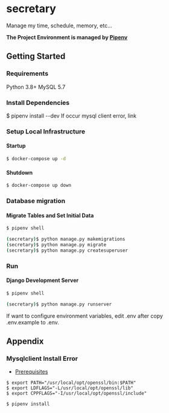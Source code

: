 # secretary
Manage my time, schedule, memory, etc...

**The Project Environment is managed by [Pipenv](https://pipenv.kennethreitz.org/)**

## Getting Started

### Requirements
Python 3.8+
MySQL 5.7

### Install Dependencies
$ pipenv install --dev
If occur mysql client error, link

### Setup Local Infrastructure

#### Startup
```bash
$ docker-compose up -d
```

#### Shutdown
```bash
$ docker-compose up down
```

### Database migration

#### Migrate Tables and Set Initial Data
```bash
$ pipenv shell

(secretary)$ python manage.py makemigrations
(secretary)$ python manage.py migrate
(secretary)$ python manage.py createsuperuser
```

### Run

#### Django Development Server
```bash
$ pipenv shell

(secretary)$ python manage.py runserver
```

If want to configure environment variables, edit .env after copy .env.example to .env.

## Appendix

### Mysqlclient Install Error

* [Prerequisites](https://pypi.org/project/mysqlclient/)

```shell script
$ export PATH="/usr/local/opt/openssl/bin:$PATH"
$ export LDFLAGS="-L/usr/local/opt/openssl/lib"
$ export CPPFLAGS="-I/usr/local/opt/openssl/include"

$ pipenv install
```
